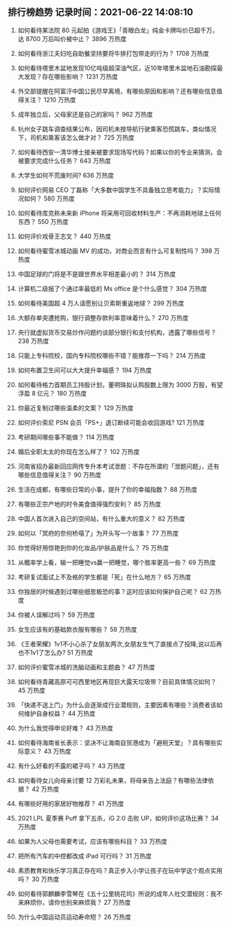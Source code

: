 
## 排行榜趋势 记录时间：2021-06-22 14:08:10
  
  1. 如何看待某法院 80 元起拍《游戏王》「青眼白龙」纯金卡牌叫价已超千万，达 8700 万后叫价被中止？ 3896 万热度
    
  2. 如何看待浙江夫妇吃自助餐坚持要将牛排打包带走的行为？ 1708 万热度
    
  3. 如何看待塔里木盆地发现10亿吨级超深油气区，近10年塔里木盆地石油勘探最大发现？存在哪些影响？ 1231 万热度
    
  4. 外交部提醒在阿富汗中国公民尽早离境，有哪些原因和影响？还有哪些信息值得关注？ 1210 万热度
    
  5. 成年独立后，父母家还是自己的家吗？ 962 万热度
    
  6. 杭州女子跳车调查结果公布，因司机未按导航行驶乘客恐慌跳车，类似情况下，司机和乘客该怎么做才对？ 725 万热度
    
  7. 如何看待西安一清华博士接亲被要求现场写代码？如果以你的专业来猜测，会被要求完成什么任务？ 643 万热度
    
  8. 大学生如何不荒废时间? 636 万热度
    
  9. 如何评价网易 CEO 丁磊称「大多数中国学生不具备独立思考能力」？实际情况如何？ 580 万热度
    
  10. 如何看待库克称未来新 iPhone 将采用可回收材料生产：不再消耗地球上任何东西？ 550 万热度
    
  11. 如何评价戏骨王志文？ 440 万热度
    
  12. 如何看待蜜雪冰城动画 MV 的成功，对商业而言有什么可复制性吗？ 398 万热度
    
  13. 中国足球的门将是不是跟世界水平相差最小的？ 314 万热度
    
  14. 计算机二级报了个通过率最低的 Ms office 是个什么感觉？ 304 万热度
    
  15. 如何看待美国超 4 万人请愿别让贝索斯重返地球？ 299 万热度
    
  16. 大额存单突遭抢购，银行调整存款利率意味着什么？ 270 万热度
    
  17. 央行就虚拟货币交易炒作问题约谈部分银行和支付机构，透露了哪些信号？ 238 万热度
    
  18. 只能上专科院校，国内专科院校哪些不错？能推荐一下吗？ 214 万热度
    
  19. 如何布置卫生间可以大大提升幸福感？ 194 万热度
    
  20. 如何看待格力首期员工持股计划，董明珠拟认购股数上限为 3000 万股，有望浮盈 8 亿元？ 180 万热度
    
  21. 你最近复制过哪些温柔的文案？ 129 万热度
    
  22. 如何评价索尼 PSN 会员「PS+」退订断续可能会收回游戏? 121 万热度
    
  23. 考研期间哪些事不能做？ 114 万热度
    
  24. 婚后全职太太的你现在怎么样了？ 102 万热度
    
  25. 河南省招办最新回应网传专升本考试泄题：不存在所谓的「泄题问题」，还有哪些信息值得关注？ 90 万热度
    
  26. 生活在成都，有哪些日常的小事，提升了你的幸福指数？ 88 万热度
    
  27. 有哪些正宗产地的时令美食值得强烈安利？ 85 万热度
    
  28. 中国人首次进入自己的空间站，有什么重大的意义？ 82 万热度
    
  29. 如何以「冥府的奈何桥塌了」为开头写一个故事？ 77 万热度
    
  30. 你觉得好用惊艳到你的化妆品/护肤品是什么？ 75 万热度
    
  31. 从概率学上看，输一把睡觉vs赢一把睡觉，哪个胜率更高一些？ 69 万热度
    
  32. 考研复试面试上不及格的学生都是「死」在什么地方？ 65 万热度
    
  33. 你独居的时候遇到过哪些细思极恐的事？这时应该如何保护自己呢？ 62 万热度
    
  34. 你被人误解过吗？ 59 万热度
    
  35. 女生应该有的基础款衣服有哪些？ 58 万热度
    
  36. 《王者荣耀》1v1不小心杀了女朋友两次,女朋友生气了直接点了投降,说以后再也不1v1了怎么办? 51 万热度
    
  37. 如何评价蜜雪冰城的洗脑动画和主题曲？ 47 万热度
    
  38. 如何看待青藏高原可可西里地区再现巨大露天垃圾带？目前具体情况如何？ 45 万热度
    
  39. 「快递不送上门」为什么会逐渐成行业潜规则，主要因素有哪些？消费者该如何维护自身权益？ 44 万热度
    
  40. 为什么我觉得申论好难？ 43 万热度
    
  41. 如何看待海南省长表示：坚决不让海南自贸港成为「避税天堂」？具有哪些实际意义？ 43 万热度
    
  42. 有什么好看的不露的裙子吗？ 43 万热度
    
  43. 如何看待女儿向母亲讨要 12 万彩礼未果，将母亲告上法庭？有哪些法律依据？ 42 万热度
    
  44. 有哪些好用的家居好物推荐？ 41 万热度
    
  45. 2021 LPL 夏季赛 Puff 拿下五杀，iG 2:0 击败 UP，如何评价这场比赛？ 34 万热度
    
  46. 如果为人父母也需要考试，应该有哪些科目？ 33 万热度
    
  47. 把所有汽车的中控都改成 iPad 可行吗？ 31 万热度
    
  48. 素质教育和快乐学习真正存在吗？真正步入小学让孩子在玩中学这个观点实用吗？ 30 万热度
    
  49. 如何看待郭麒麟李雪琴在《五十公里桃花坞》所说的成年人社交潜规则：我不来麻烦你，请你也别来麻烦我？ 27 万热度
    
  50. 为什么中国运动员运动寿命短？ 26 万热度
    